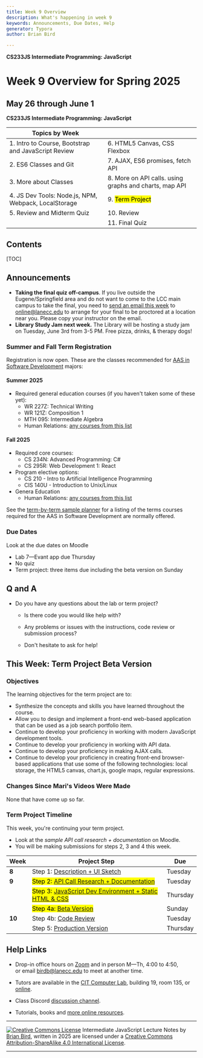 ```yaml
---
title: Week 9 Overview
description: What's happening in week 9
keywords: Announcements, Due Dates, Help
generator: Typora
author: Brian Bird

---
```


**CS233JS Intermediate Programming: JavaScript**

<h1>Week 9 Overview for Spring 2025</h1>

<h2>May 26 through June 1</h2>

**CS233JS Intermediate Programming: JavaScript**

| Topics by Week                                       |                                                        |
| ---------------------------------------------------- | ------------------------------------------------------ |
| 1. Intro to Course, Bootstrap and JavaScript Review  | 6. HTML5 Canvas, CSS Flexbox                           |
| 2. ES6 Classes and Git                               | 7. AJAX, ES6 promises, fetch API                       |
| 3. More about Classes                                | 8. More on API calls. using graphs and charts, map API |
| 4. JS Dev Tools: Node.js, NPM, Webpack, LocalStorage | 9. <mark>Term Project</mark>                           |
| 5. Review and Midterm Quiz                           | 10. Review                                             |
|                                                      | 11. Final Quiz                                         |

<h2>Contents</h2>

[TOC]


## Announcements

- **Taking the final quiz off-campus**.  If you live outside the Eugene/Springfield area and do not want to come to the LCC main campus to take the final, you need to <u>send an email this week</u> to online@lanecc.edu to arrange for your final to be proctored at a location near you. Please copy your instructor on the email.
- **Library Study Jam next week.**  The Library will be hosting a study jam on Tuesday, June 3rd from 3-5 PM. Free pizza, drinks, & therapy dogs!

### Summer and Fall Term Registration

Registration is now open. These are the classes recommended for [AAS in Software Development](https://lanecc.smartcatalogiq.com/en/2024-2025/lcc-catalog/programs-of-study/computer-information-technology/software-development-aas/) majors:

#### Summer 2025

- Required general education courses (if you haven't taken some of these yet):
  - WR 227Z: Technical Writing
  - WR 121Z: Composition 1 
  - MTH 095: Intermediate Algebra 
  - Human Relations: [any courses from this list](https://lanecc.smartcatalogiq.com/en/current/2025-26-lcc-catalog/programs-of-study/career-technical-education-requirements/human-relations-requirement/)

#### Fall 2025

- Required core courses:
  - CS 234N: Advanced Programming: C#
  - CS 295R: Web Development 1: React
- Program elective options: 
  - CS 210 - Intro to Artificial Intelligence Programming
  - CIS 140U - Introduction to Unix/Linux
- Genera Education
  - Human Relations: [any courses from this list](https://lanecc.smartcatalogiq.com/en/current/2025-26-lcc-catalog/programs-of-study/career-technical-education-requirements/human-relations-requirement/)


See the [term-by-term sample planner](https://docs.google.com/document/d/1F8CJY1M7A4J9uJtGRDFRyF-0j7l2AVe0vpPE5vcfHXE/edit?usp=sharing) for a listing of the terms courses required for the AAS in Software Development are normally offered.

### Due Dates

Look at the due dates on Moodle

- Lab 7&mdash;Evant app due Thursday
- No quiz
- Term project: three items due including the beta version on Sunday

## Q and A

- Do you have any questions about the lab or term project?

  -  Is there code you would like help with?

  - Any problems or issues with the instructions, code review or submission process?

  - Don't hesitate to ask for help!




## This Week: Term Project Beta Version

### Objectives

The learning objectives for the term project are to:

- Synthesize the concepts and skills you have learned throughout the course.
- Allow you to design and implement a front-end web-based application that can be used as a job search portfolio item.
- Continue to develop your proficiency in working with modern JavaScript development tools.
- Continue to develop your proficiency in working with API data.
- Continue to develop your proficiency in making AJAX calls.
- Continue to develop your proficiency in creating front-end browser-based applications that use some of the following technologies: local storage, the HTML5 canvas, chart.js, google maps, regular expressions.

### Changes Since Mari's Videos Were Made

None that have come up so far.

### Term Project Timeline

This week, you're continuing your term project.

- Look at the *sample API call research + documentation* on Moodle.
- You will be making submissions for steps 2, 3 and 4 this week.

| Week   | Project Step                                                 | Due      |
| ------ | ------------------------------------------------------------ | -------- |
| **8**  | Step 1: [Description + UI Sketch](../Labs/TermProject/CS233JS_ProjectInstructions.html#1-proposal-description--ui-mockup) | Tuesday  |
| **9**  | <mark>Step 2: [API Call Research + Documentation](../Labs/TermProject/CS233JS_ProjectInstructions.html#2-api-call-research--documentation)</mark> | Tuesday  |
|        | <mark>Step 3: [JavaScript Dev Environment + Static HTML & CSS](../Labs/TermProject/CS233JS_ProjectInstructions.html#3-dev-environment--html--css)</mark> | Thursday |
|        | <mark>Step 4a: [Beta Version](../Labs/TermProject/CS233JS_ProjectInstructions.html#4-production-version)</mark> | Sunday   |
| **10** | Step 4b: [Code Review](../Labs/TermProject/CS233JS_ProjectInstructions.html#4-production-version) | Tuesday  |
|        | Step 5: [Production Version](../Labs/TermProject/CS233JS_ProjectInstructions.html#5-production-version) | Thursday |

## Help Links

- Drop-in office hours on [Zoom](https://lanecc.zoom.us/j/97305128975) and in person M&mdash;Th, 4:00 to 4:50,  
  or email birdb@lanecc.edu to meet at another time.

- Tutors are available in the [CIT Computer Lab](https://www.lanecc.edu/programs-academics/academic-departments/business-technology-and-trades/computer-information-technology/cit-computer-lab), building 19, room 135, or [online](https://www.lanecc.edu/get-support/academic-support/academic-and-tutoring-services).
- Class Discord [discussion channel](https://discord.com/channels/1290812758249701396/1324897172981809273). 
- Tutorials, books and [more online resources](https://lcc-cit.github.io/CS233JS-CourseMaterials/CS233JS_References.html).

---

[![Creative Commons License](https://i.creativecommons.org/l/by-sa/4.0/88x31.png)](http://creativecommons.org/licenses/by-sa/4.0/) Intermediate JavaScript Lecture Notes by [Brian Bird](https://profbird.dev), written in <time>2025</time> are licensed under a [Creative Commons Attribution-ShareAlike 4.0 International License](http://creativecommons.org/licenses/by-sa/4.0/). 

---